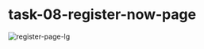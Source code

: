 # task-08-register-now-page
 
![register-page-lg](https://github.com/adibmansuri511/task-08-register-now-page/assets/135020831/90732469-0ecf-4fc7-acdf-04523e393926)
